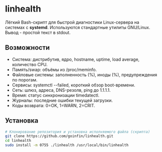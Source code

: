 # linhealth
Лёгкий Bash-скрипт для быстрой диагностики Linux-сервера на системах с **systemd**.
Используются стандартные утилиты GNU/Linux. Вывод - простой текст в stdout.

## Возможности
- Система: дистрибутив, ядро, hostname, uptime, load average, количество CPU.
- Память/swap: объёмы из /proc/meminfo.
- Файловые системы: заполненность (%), иноды (%), предупреждения по порогам.
- Сервисы: systemctl --failed, короткий обзор boot-времени.
- Сеть: шлюз, адреса, DNS-резолв, ping до 1.1.1.1.
- Время: статус синхронизации timedatectl.
- Журналы: последние ошибки текущей загрузки.
- Коды возврата: 0=OK, 1=WARN, 2=CRIT.

## Установка
```bash
# Клонирование репозитория и установка исполняемого файла (скрипта)
git clone https://github.com/goinfin/linhealth.git
cd linhealth
sudo install -m 0755 ./linhealth /usr/local/bin/linhealth

